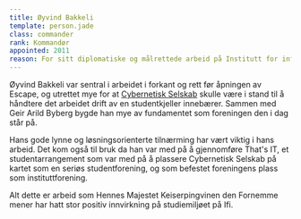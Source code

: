 ```yaml
---
title: Øyvind Bakkeli
template: person.jade
class: commander
rank: Kommandør
appointed: 2011
reason: For sitt diplomatiske og målrettede arbeid på Institutt for informatikk tildeles Øyvind Bakkeli graden Kommandør av Hennes Majestet Keiserpingvinen den Fornemmes orden.
---
```


Øyvind Bakkeli var sentral i arbeidet i forkant og rett før åpningen av Escape, og utrettet mye for at [Cybernetisk Selskab](http://cyb.no/) skulle være i stand til å håndtere det arbeidet drift av en studentkjeller innebærer. Sammen med Geir Arild Byberg bygde han mye av fundamentet som foreningen den i dag står på.

Hans gode lynne og løsningsorienterte tilnærming har vært viktig i hans arbeid. Det kom også til bruk da han var med på å gjennomføre That's IT, et studentarrangement som var med på å plassere Cybernetisk Selskab på kartet som en seriøs studentforening, og som befestet foreningens plass som instituttforening.

Alt dette er arbeid som Hennes Majestet Keiserpingvinen den Fornemme mener har hatt stor positiv innvirkning på studiemiljøet på Ifi.
